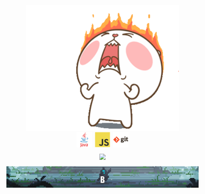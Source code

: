 <div id="header" align="center">
   <img src="https://github.com/pooperdoop/pooperdoop/blob/main/angry-screaming.gif" width="400"/>
</div>
<div align="center">
  <img src="https://github.com/devicons/devicon/blob/master/icons/java/java-original-wordmark.svg" title="Java" alt="Java" width="40" height="40"/>&nbsp;
  <img src="https://github.com/devicons/devicon/blob/master/icons/javascript/javascript-original.svg" title="JavaScript" alt="JavaScript" width="40" height="40"/>&nbsp; 
  <img src="https://github.com/devicons/devicon/blob/master/icons/git/git-original-wordmark.svg" title="Git" **alt="Git" width="40" height="40"/>
</div>

<div align="center">

  ![](https://komarev.com/ghpvc/?username=pooperdoop&&color=033E3E&style=flat-square&abbreviated=true)

</div>

<div align="center">

  <img src="https://github.com/pooperdoop/pooperdoop/blob/main/background-2-ezgif.com-crop.gif" width="800"/>

</div>
